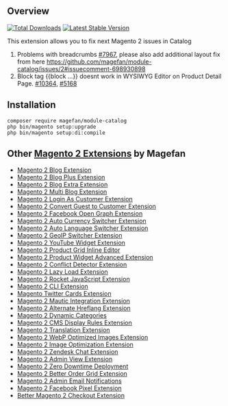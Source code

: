 ## Overview 

[![Total Downloads](https://poser.pugx.org/magefan/module-catalog/downloads)](https://packagist.org/packages/magefan/module-catalog)
[![Latest Stable Version](https://poser.pugx.org/magefan/module-catalog/v/stable)](https://packagist.org/packages/magefan/module-catalog)

This extension allows you to fix next Magento 2 issues in Catalog

1. Problems with breadcrumbs [#7967](https://github.com/magento/magento2/issues/7967), please also add additional layout fix from here https://github.com/magefan/module-catalog/issues/2#issuecomment-698930898
2. Block tag {{block ...}} doesnt work in WYSIWYG Editor on Product Detail Page. [#10364](https://github.com/magento/magento2/issues/10364), [#5168](https://github.com/magento/magento2/issues/5168)

## Installation
```
composer require magefan/module-catalog
php bin/magento setup:upgrade
php bin/magento setup:di:compile
```
## Other [Magento 2 Extensions](https://magefan.com/magento2-extensions) by Magefan
  * [Magento 2 Blog Extension](https://magefan.com/magento2-blog-extension)
  * [Magento 2 Blog Plus Extension](https://magefan.com/magento2-blog-extension/pricing)
  * [Magento 2 Blog Extra Extension](https://magefan.com/magento2-blog-extension/pricing)
  * [Magento 2 Multi Blog Extension](https://magefan.com/magento-2-multi-blog-extension)
  * [Magento 2 Login As Customer Extension](https://magefan.com/login-as-customer-magento-2-extension)
  * [Magento 2 Convert Guest to Customer Extension](https://magefan.com/magento2-convert-guest-to-customer)
  * [Magento 2 Facebook Open Graph Extension](https://magefan.com/magento-2-open-graph-extension-og-tags)
  * [Magento 2 Auto Currency Switcher Extension](https://magefan.com/magento-2-currency-switcher-auto-currency-by-country)
  * [Magento 2 Auto Language Switcher Extension](https://magefan.com/magento-2-auto-language-switcher)
  * [Magento 2 GeoIP Switcher Extension](https://magefan.com/magento-2-geoip-switcher-extension)
  * [Magento 2 YouTube Widget Extension](https://magefan.com/magento2-youtube-extension)
  * [Magento 2 Product Grid Inline Editor](https://magefan.com/magento-2-product-grid-inline-editor)
  * [Magento 2 Product Widget Advanced Extension](https://magefan.com/magento-2-product-widget)
  * [Magento 2 Conflict Detector Extension](https://magefan.com/magento2-conflict-detector)
  * [Magento 2 Lazy Load Extension](https://magefan.com/magento-2-image-lazy-load-extension)
  * [Magento 2 Rocket JavaScript Extension](https://magefan.com/rocket-javascript-deferred-javascript)
  * [Magento 2 CLI Extension](https://magefan.com/magento2-cli-extension)
  * [Magento Twitter Cards Extension](https://magefan.com/magento-2-twitter-cards-extension)
  * [Magento 2 Mautic Integration Extension](https://magefan.com/magento-2-mautic-extension)
  * [Magento 2 Alternate Hreflang Extension](https://magefan.com/magento2-alternate-hreflang-extension)
  * [Magento 2 Dynamic Categories](https://magefan.com/magento-2-dynamic-categories)
  * [Magento 2 CMS Display Rules Extension](https://magefan.com/magento-2-cms-display-rules-extension)
  * [Magento 2 Translation Extension](https://magefan.com/magento-2-translation-extension)
  * [Magento 2 WebP Optimized Images Extension](https://magefan.com/magento-2-webp-optimized-images)
  * [Magento 2 Image Optimization Extension](https://magefan.com/magento-2-image-optimization)
  * [Magento 2 Zendesk Chat Extension](https://magefan.com/magento-2-zendesk-chat-extension)
  * [Magento 2 Admin View Extension](https://magefan.com/magento-2-admin-view-extension)
  * [Magento 2 Zero Downtime Deployment](https://magefan.com/blog/magento-2-zero-downtime-deployment)
  * [Magento 2 Better Order Grid Extension](https://magefan.com/magento-2-better-order-grid-extension)
  * [Magento 2 Admin Email Notifications](https://magefan.com/magento-2-admin-email-notifications)
  * [Magento 2 Facebook Pixel Extension](https://magefan.com/magento-2-facebook-pixel-extension)
  * [Better Magento 2 Checkout Extension](https://magefan.com/better-magento-2-checkout-extension)
